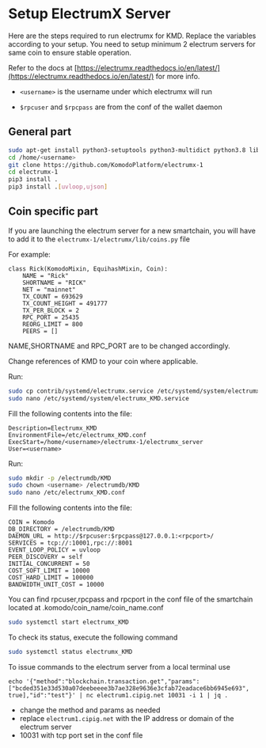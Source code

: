 # Setup ElectrumX Server

Here are the steps required to run electrumx for KMD. Replace the variables according to your setup. You need to setup minimum 2 electrum servers for same coin to ensure stable operation.

Refer to the docs at [https://electrumx.readthedocs.io/en/latest/](https://electrumx.readthedocs.io/en/latest/) for more info.

- `<username>` is the username under which electrumx will run

- `$rpcuser` and `$rpcpass` are from the conf of the wallet daemon

## General part

```bash
sudo apt-get install python3-setuptools python3-multidict python3.8 libleveldb-dev
cd /home/<username>
git clone https://github.com/KomodoPlatform/electrumx-1
cd electrumx-1
pip3 install .
pip3 install .[uvloop,ujson]
```

## Coin specific part

If you are launching the electrum server for a new smartchain, you will have to add it to the `electrumx-1/electrumx/lib/coins.py` file

For example: 

```
class Rick(KomodoMixin, EquihashMixin, Coin):
    NAME = "Rick"
    SHORTNAME = "RICK"
    NET = "mainnet"
    TX_COUNT = 693629
    TX_COUNT_HEIGHT = 491777
    TX_PER_BLOCK = 2
    RPC_PORT = 25435
    REORG_LIMIT = 800
    PEERS = []
```
NAME,SHORTNAME and RPC_PORT are to be changed accordingly.

Change references of KMD to your coin where applicable.

Run:

```bash
sudo cp contrib/systemd/electrumx.service /etc/systemd/system/electrumx_KMD.service
sudo nano /etc/systemd/system/electrumx_KMD.service
```

Fill the following contents into the file:

```
Description=Electrumx_KMD
EnvironmentFile=/etc/electrumx_KMD.conf
ExecStart=/home/<username>/electrumx-1/electrumx_server
User=<username>
```

Run:

```bash
sudo mkdir -p /electrumdb/KMD
sudo chown <username> /electrumdb/KMD
sudo nano /etc/electrumx_KMD.conf
```

Fill the following contents into the file:

```
COIN = Komodo
DB_DIRECTORY = /electrumdb/KMD
DAEMON_URL = http://$rpcuser:$rpcpass@127.0.0.1:<rpcport>/
SERVICES = tcp://:10001,rpc://:8001
EVENT_LOOP_POLICY = uvloop
PEER_DISCOVERY = self
INITIAL_CONCURRENT = 50
COST_SOFT_LIMIT = 10000
COST_HARD_LIMIT = 100000
BANDWIDTH_UNIT_COST = 10000
```

You can find rpcuser,rpcpass and rpcport in the conf file of the smartchain located at .komodo/coin_name/coin_name.conf

```bash
sudo systemctl start electrumx_KMD
```

To check its status, execute the following command 

```bash
sudo systemctl status electrumx_KMD
```

To issue commands to the electrum server from a local terminal use 

```
echo '{"method":"blockchain.transaction.get","params":["bcded351e33d530a07deebeeee3b7ae328e9636e3cfab72eadace6bb6945e693", true],"id":"test"}' | nc electrum1.cipig.net 10031 -i 1 | jq .
```

- change the method and params as needed 
- replace `electrum1.cipig.net` with the IP address or domain of the electrum server 
- 10031 with tcp port set in the conf file
